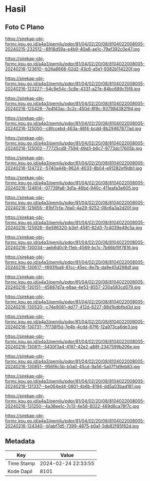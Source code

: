 # Hasil

## Foto C Plano

https://sirekap-obj-formc.kpu.go.id/a4a3/pemilu/pdpr/81/04/02/20/08/8104022008005-20240215-232512--8918d59a-e4b9-40a6-ae1c-79af392c0e47.jpg

https://sirekap-obj-formc.kpu.go.id/a4a3/pemilu/pdpr/81/04/02/20/08/8104022008005-20240216-123610--b26a8668-02d2-43c6-a5e1-9382b114220f.jpg

https://sirekap-obj-formc.kpu.go.id/a4a3/pemilu/pdpr/81/04/02/20/08/8104022008005-20240216-123227--54c9e54c-5c8e-4331-a27e-84bc689c15f8.jpg

https://sirekap-obj-formc.kpu.go.id/a4a3/pemilu/pdpr/81/04/02/20/08/8104022008005-20240216-125428--7e4f43ac-3c2c-450d-8f8c-937984382f94.jpg

https://sirekap-obj-formc.kpu.go.id/a4a3/pemilu/pdpr/81/04/02/20/08/8104022008005-20240216-125050--c8fccebd-463a-46f4-bcdd-8b29467877ad.jpg

https://sirekap-obj-formc.kpu.go.id/a4a3/pemilu/pdpr/81/04/02/20/08/8104022008005-20240216-125002--77725cd9-7594-49d3-b6c7-9773dc17605b.jpg

https://sirekap-obj-formc.kpu.go.id/a4a3/pemilu/pdpr/81/04/02/20/08/8104022008005-20240216-124722--5740a44b-9624-4033-8b04-e91282ef9db1.jpg

https://sirekap-obj-formc.kpu.go.id/a4a3/pemilu/pdpr/81/04/02/20/08/8104022008005-20240216-124814--07739fa8-3d1a-46bd-940c-411eafa3e605.jpg

https://sirekap-obj-formc.kpu.go.id/a4a3/pemilu/pdpr/81/04/02/20/08/8104022008005-20240216-125655--81bf7cfa-7da0-4a29-9252-08c6a3a2d20f.jpg

https://sirekap-obj-formc.kpu.go.id/a4a3/pemilu/pdpr/81/04/02/20/08/8104022008005-20240216-125928--6e596320-b3ef-4581-82d3-7c4039e49c5a.jpg

https://sirekap-obj-formc.kpu.go.id/a4a3/pemilu/pdpr/81/04/02/20/08/8104022008005-20240216-130034--aeb6d0c9-f1eb-4569-bc1c-7b66bf9f7816.jpg

https://sirekap-obj-formc.kpu.go.id/a4a3/pemilu/pdpr/81/04/02/20/08/8104022008005-20240216-130617--f693fba8-81cc-45ec-8e7b-da9e45d298df.jpg

https://sirekap-obj-formc.kpu.go.id/a4a3/pemilu/pdpr/81/04/02/20/08/8104022008005-20240216-130151--45887d7a-e8aa-4e53-8557-230a583cd079.jpg

https://sirekap-obj-formc.kpu.go.id/a4a3/pemilu/pdpr/81/04/02/20/08/8104022008005-20240216-130520--c74e9081-dd77-412d-8227-88d1bdbfbd3d.jpg

https://sirekap-obj-formc.kpu.go.id/a4a3/pemilu/pdpr/81/04/02/20/08/8104022008005-20240216-130731--7f738f5d-7e4b-4cdd-87f6-12a973ca6de3.jpg

https://sirekap-obj-formc.kpu.go.id/a4a3/pemilu/pdpr/81/04/02/20/08/8104022008005-20240216-130811--5430f3a4-4197-42e2-a88f-2347599b206e.jpg

https://sirekap-obj-formc.kpu.go.id/a4a3/pemilu/pdpr/81/04/02/20/08/8104022008005-20240216-130851--956f6c5b-b0a0-45cd-9a56-5a07f1d9eb83.jpg

https://sirekap-obj-formc.kpu.go.id/a4a3/pemilu/pdpr/81/04/02/20/08/8104022008005-20240216-131337--be064ed4-0801-4b6b-8194-dd5a03bad181.jpg

https://sirekap-obj-formc.kpu.go.id/a4a3/pemilu/pdpr/81/04/02/20/08/8104022008005-20240216-131250--4a38ee1c-7c13-4e58-8022-489d8ca78f7c.jpg

https://sirekap-obj-formc.kpu.go.id/a4a3/pemilu/pdpr/81/04/02/20/08/8104022008005-20240216-124340--b1abf7d5-7399-4875-b0a1-3db82f85f82d.jpg


## Metadata

| Key        | Value               |
| ---------- | ------------------- |
| Time Stamp | 2024-02-24 22:33:55 |
| Kode Dapil | 8101                |



